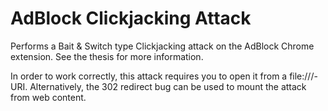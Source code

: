 AdBlock Clickjacking Attack
===========================
Performs a Bait & Switch type Clickjacking attack on the AdBlock Chrome
extension. See the thesis for more information.

In order to work correctly, this attack requires you to open it from a
file:///-URI. Alternatively, the 302 redirect bug can be used to mount the
attack from web content.
